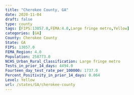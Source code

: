 ```yaml
---
title: "Cherokee County, GA"
date: 2020-11-04
draft: false
type: county
tags: [FIPS:13057.0,FEMA:4.0,Large fringe metro,Yellow]
categories: [GA]
County: Cherokee County
State: GA
FIPS: 13057.0
FEMA_Region: 4.0
Population: 258773.0
NCHS_Urban_Rural_Classification: Large fringe metro
Tests_in_prior_14_days: 4494.0
Fourteen_day_test_rate_per_100000: 1737.0
Percent_Positivity_in_prior_14_days: 0.064
Level: Yellow
url: /states/GA/cherokee-county
---
```



